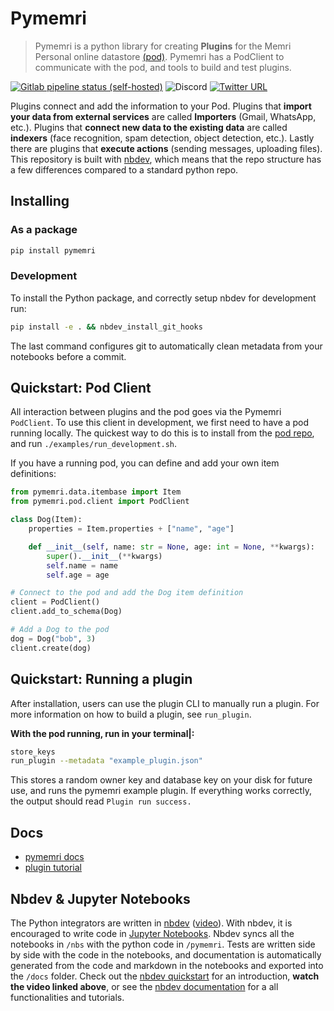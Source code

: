 # Pymemri
> Pymemri is a python library for creating <b>Plugins</b> for the Memri Personal online datastore <a href='https://gitlab.memri.io/memri/pod'>(pod)</a>. Pymemri has a PodClient to communicate with the pod, and tools to build and test plugins.


[![Gitlab pipeline status (self-hosted)](https://img.shields.io/gitlab/pipeline/memri/pymemri/dev?gitlab_url=https%3A%2F%2Fgitlab.memri.io&label=CI&logo=gitlab&style=plastic)](https://gitlab.memri.io/memri/pymemri/-/pipelines/latest)
![Discord](https://img.shields.io/discord/799216875480678430?color=blue&label=Discord&logo=discord&style=plastic)
[![Twitter URL](https://img.shields.io/twitter/url?label=%40YourMemri&logo=twitter&style=plastic&url=https%3A%2F%2Ftwitter.com%2FYourMemri)](https://twitter.com/YourMemri)

Plugins connect and add the information to your Pod. Plugins that <b>import your data from external services</b> are called **Importers** (Gmail, WhatsApp, etc.). Plugins that <b>connect new data to the existing data</b> are called  **indexers** (face recognition, spam detection, object detection, etc.). Lastly there are plugins that <b>execute actions</b> (sending messages, uploading files). This repository is built with [nbdev](https://github.com/fastai/nbdev), which means that the repo structure has a few differences compared to a standard python repo. 

## Installing

### As a package
```bash
pip install pymemri
```

### Development
To install the Python package, and correctly setup nbdev for development run:
```bash
pip install -e . && nbdev_install_git_hooks
```
The last command configures git to automatically clean metadata from your notebooks before a commit.

## Quickstart: Pod Client

All interaction between plugins and the pod goes via the Pymemri `PodClient`. To use this client in development, we first need to have a pod running locally. The quickest way to do this is to install from the [pod repo](https://gitlab.memri.io/memri/pod), and run `./examples/run_development.sh`.

If you have a running pod, you can define and add your own item definitions:

```python
from pymemri.data.itembase import Item
from pymemri.pod.client import PodClient

class Dog(Item):
    properties = Item.properties + ["name", "age"]

    def __init__(self, name: str = None, age: int = None, **kwargs):
        super().__init__(**kwargs)
        self.name = name
        self.age = age

# Connect to the pod and add the Dog item definition
client = PodClient()
client.add_to_schema(Dog)

# Add a Dog to the pod
dog = Dog("bob", 3)
client.create(dog)
```

## Quickstart: Running a plugin

After installation, users can use the plugin CLI to manually run a plugin. For more information on how to build a plugin, see `run_plugin`.

<b>With the pod running, run in your terminal|: </b>

```bash
store_keys
run_plugin --metadata "example_plugin.json"
```

This stores a random owner key and database key on your disk for future use, and runs the pymemri example plugin. If everything works correctly, the output should read `Plugin run success.`

## Docs

- [pymemri docs](http://memri.docs.memri.io/pymemri/pod.client.html#File-API)
- [plugin tutorial](https://blog.memri.io/getting-started-building-a-plugin/)

## Nbdev & Jupyter Notebooks
The Python integrators are written in [nbdev](https://nbdev.fast.ai/) ([video](https://www.youtube.com/watch?v=9Q6sLbz37gk&t=1301s)). With nbdev, it is encouraged to write code in 
[Jupyter Notebooks](https://jupyter.readthedocs.io/en/latest/install/notebook-classic.html). Nbdev syncs all the notebooks in `/nbs` with the python code in `/pymemri`. Tests are written side by side with the code in the notebooks, and documentation is automatically generated from the code and markdown in the notebooks and exported into the `/docs` folder. Check out the [nbdev quickstart](wiki/nbdev_quickstart.md) for an introduction, **watch the video linked above**, or see the [nbdev documentation](https://nbdev.fast.ai/) for a all functionalities and tutorials.

